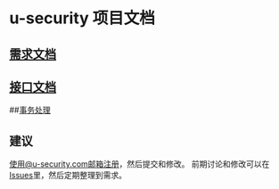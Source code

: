 ﻿# u-security 项目文档

## [需求文档](https://github.com/git-u-security/doc/blob/master/%E9%9C%80%E6%B1%82%E6%96%87%E6%A1%A3.md)

## [接口文档](https://github.com/git-u-security/doc/blob/master/%E6%8E%A5%E5%8F%A3%E6%96%87%E6%A1%A3.md)

##[事务处理](https://github.com/git-u-security/doc/blob/master/%E4%BA%8B%E5%8A%A1%E8%BF%BD%E8%B8%AA.md)

## 建议
使用@u-security.com邮箱注册，然后提交和修改。
前期讨论和修改可以在 [Issues](https://github.com/git-u-security/doc/issues)里，然后定期整理到需求。
